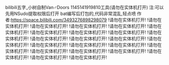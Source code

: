 bilibili五字_小树自制Van♂Doors 1145141919810工具(请勿在实体机打开)
注:可以先用NSudo提取权限后打开
bat编写后打包的,代码非常混乱,轻点喷
作者:https://space.bilibili.com/3493276898298079
!请勿在实体机打开!
!请勿在实体机打开!
!请勿在实体机打开!
!请勿在实体机打开!
!请勿在实体机打开!
!请勿在实体机打开!
!请勿在实体机打开!
!请勿在实体机打开!
!请勿在实体机打开!
!请勿在实体机打开!
!请勿在实体机打开!
!请勿在实体机打开!
!请勿在实体机打开!
!请勿在实体机打开!
!请勿在实体机打开!
!请勿在实体机打开!
!请勿在实体机打开!
!请勿在实体机打开!
!请勿在实体机打开!
!请勿在实体机打开!
!请勿在实体机打开!
!请勿在实体机打开!
!请勿在实体机打开!
!请勿在实体机打开!
